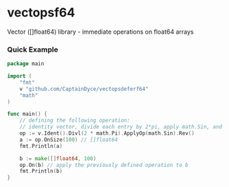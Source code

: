 # vectopsf64
Vector ([]float64) library - immediate operations on float64 arrays

### Quick Example

```go
package main

import (
	"fmt"
	v "github.com/CaptainDyce/vectopsdeferf64"
	"math"
)

func main() {
	// defining the following operation:
	// identity vector, divide each entry by 2*pi, apply math.Sin, and reverse the vector
	op := v.Ident().Divl(2 * math.Pi).ApplyOp(math.Sin).Rev()
	a := op.OnSize(100) // []float64
	fmt.Println(a)

	b := make([]float64, 100)
	op.On(b) // apply the previously defined operation to b
	fmt.Println(b)
}
```
